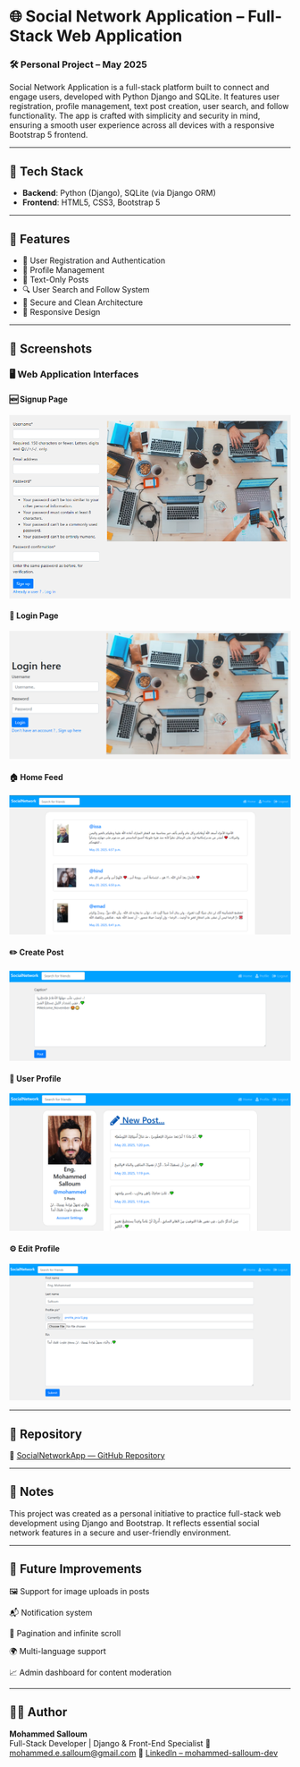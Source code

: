 # 🌐 Social Network Application – Full-Stack Web Application

### 🛠️ Personal Project – May 2025

Social Network Application is a full-stack platform built to connect and engage users, developed with Python Django and SQLite. It features user registration, profile management, text post creation, user search, and follow functionality. The app is crafted with simplicity and security in mind, ensuring a smooth user experience across all devices with a responsive Bootstrap 5 frontend.

---

## 🔧 Tech Stack

- **Backend**: Python (Django), SQLite (via Django ORM)
- **Frontend**: HTML5, CSS3, Bootstrap 5

---

## 🌟 Features

- 📝 User Registration and Authentication  
- 👤 Profile Management  
- 💬 Text-Only Posts  
- 🔍 User Search and Follow System  
- 🔐 Secure and Clean Architecture  
- 📱 Responsive Design

---

## 📸 Screenshots

### 🖥️ Web Application Interfaces

#### 🆕 Signup Page  
![Signup Page](screenshots/signup.png)

#### 🔐 Login Page  
![Login Page](screenshots/login.png)

#### 🏠 Home Feed  
![Home Feed](screenshots/home.png)

#### ✏️ Create Post  
![Create Post](screenshots/create-post.png)

#### 👤 User Profile  
![User Profile](screenshots/user-profile.png)

#### ⚙️ Edit Profile  
![Edit Profile](screenshots/edit-profile.png)

---

## 📂 Repository

🔗 [SocialNetworkApp — GitHub Repository](https://github.com/mohammed-salloum/SocialNetworkApp)

---

## 📌 Notes

This project was created as a personal initiative to practice full-stack web development using Django and Bootstrap. It reflects essential social network features in a secure and user-friendly environment.

---

## 📝 Future Improvements

🖼️ Support for image uploads in posts

📬 Notification system

📄 Pagination and infinite scroll

🌍 Multi-language support

📈 Admin dashboard for content moderation

---

## 👨‍💻 Author

**Mohammed Salloum**  
Full-Stack Developer | Django & Front-End Specialist 
📧 mohammed.e.salloum@gmail.com 
🔗 [LinkedIn – mohammed-salloum-dev](https://linkedin.com/in/mohammed-salloum-dev)
